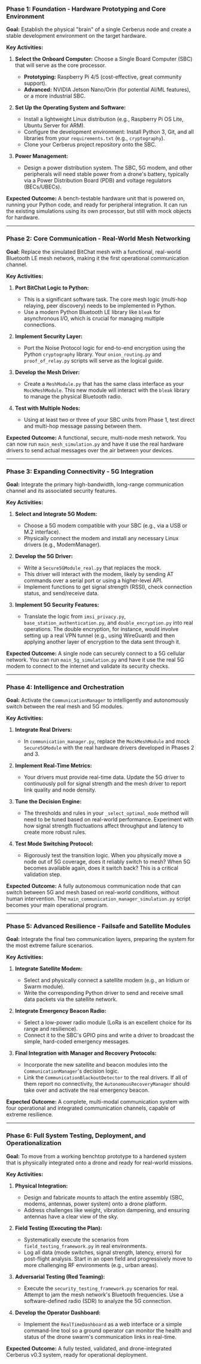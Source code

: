 ### **Phase 1: Foundation - Hardware Prototyping and Core Environment**

**Goal:** Establish the physical "brain" of a single Cerberus node and create a stable development environment on the target hardware.

**Key Activities:**

1.  **Select the Onboard Computer:** Choose a Single Board Computer (SBC) that will serve as the core processor.
    *   **Prototyping:** Raspberry Pi 4/5 (cost-effective, great community support).
    *   **Advanced:** NVIDIA Jetson Nano/Orin (for potential AI/ML features), or a more industrial SBC.

2.  **Set Up the Operating System and Software:**
    *   Install a lightweight Linux distribution (e.g., Raspberry Pi OS Lite, Ubuntu Server for ARM).
    *   Configure the development environment: Install Python 3, Git, and all libraries from your `requirements.txt` (e.g., `cryptography`).
    *   Clone your Cerberus project repository onto the SBC.

3.  **Power Management:**
    *   Design a power distribution system. The SBC, 5G modem, and other peripherals will need stable power from a drone's battery, typically via a Power Distribution Board (PDB) and voltage regulators (BECs/UBECs).

**Expected Outcome:** A bench-testable hardware unit that is powered on, running your Python code, and ready for peripheral integration. It can run the existing simulations using its own processor, but still with mock objects for hardware.

---

### **Phase 2: Core Communication - Real-World Mesh Networking**

**Goal:** Replace the simulated BitChat mesh with a functional, real-world Bluetooth LE mesh network, making it the first operational communication channel.

**Key Activities:**

1.  **Port BitChat Logic to Python:**
    *   This is a significant software task. The core mesh logic (multi-hop relaying, peer discovery) needs to be implemented in Python.
    *   Use a modern Python Bluetooth LE library like `bleak` for asynchronous I/O, which is crucial for managing multiple connections.

2.  **Implement Security Layer:**
    *   Port the Noise Protocol logic for end-to-end encryption using the Python `cryptography` library. Your `onion_routing.py` and `proof_of_relay.py` scripts will serve as the logical guide.

3.  **Develop the Mesh Driver:**
    *   Create a `MeshModule.py` that has the same class interface as your `MockMeshModule`. This new module will interact with the `bleak` library to manage the physical Bluetooth radio.

4.  **Test with Multiple Nodes:**
    *   Using at least two or three of your SBC units from Phase 1, test direct and multi-hop message passing between them.

**Expected Outcome:** A functional, secure, multi-node mesh network. You can now run `main_mesh_simulation.py` and have it use the real hardware drivers to send actual messages over the air between your devices.

---

### **Phase 3: Expanding Connectivity - 5G Integration**

**Goal:** Integrate the primary high-bandwidth, long-range communication channel and its associated security features.

**Key Activities:**

1.  **Select and Integrate 5G Modem:**
    *   Choose a 5G modem compatible with your SBC (e.g., via a USB or M.2 interface).
    *   Physically connect the modem and install any necessary Linux drivers (e.g., ModemManager).

2.  **Develop the 5G Driver:**
    *   Write a `Secure5GModule_real.py` that replaces the mock.
    *   This driver will interact with the modem, likely by sending AT commands over a serial port or using a higher-level API.
    *   Implement functions to get signal strength (RSSI), check connection status, and send/receive data.

3.  **Implement 5G Security Features:**
    *   Translate the logic from `imsi_privacy.py`, `base_station_authentication.py`, and `double_encryption.py` into real operations. The double encryption, for instance, would involve setting up a real VPN tunnel (e.g., using WireGuard) and then applying another layer of encryption to the data sent through it.

**Expected Outcome:** A single node can securely connect to a 5G cellular network. You can run `main_5g_simulation.py` and have it use the real 5G modem to connect to the internet and validate its security checks.

---

### **Phase 4: Intelligence and Orchestration**

**Goal:** Activate the `CommunicationManager` to intelligently and autonomously switch between the real mesh and 5G modules.

**Key Activities:**

1.  **Integrate Real Drivers:**
    *   In `communication_manager.py`, replace the `MockMeshModule` and mock `Secure5GModule` with the real hardware drivers developed in Phases 2 and 3.

2.  **Implement Real-Time Metrics:**
    *   Your drivers must provide real-time data. Update the 5G driver to continuously poll for signal strength and the mesh driver to report link quality and node density.

3.  **Tune the Decision Engine:**
    *   The thresholds and rules in your `_select_optimal_mode` method will need to be tuned based on real-world performance. Experiment with how signal strength fluctuations affect throughput and latency to create more robust rules.

4.  **Test Mode Switching Protocol:**
    *   Rigorously test the transition logic. When you physically move a node out of 5G coverage, does it reliably switch to mesh? When 5G becomes available again, does it switch back? This is a critical validation step.

**Expected Outcome:** A fully autonomous communication node that can switch between 5G and mesh based on real-world conditions, without human intervention. The `main_communication_manager_simulation.py` script becomes your main operational program.

---

### **Phase 5: Advanced Resilience - Failsafe and Satellite Modules**

**Goal:** Integrate the final two communication layers, preparing the system for the most extreme failure scenarios.

**Key Activities:**

1.  **Integrate Satellite Modem:**
    *   Select and physically connect a satellite modem (e.g., an Iridium or Swarm module).
    *   Write the corresponding Python driver to send and receive small data packets via the satellite network.

2.  **Integrate Emergency Beacon Radio:**
    *   Select a low-power radio module (LoRa is an excellent choice for its range and resilience).
    *   Connect it to the SBC's GPIO pins and write a driver to broadcast the simple, hard-coded emergency messages.

3.  **Final Integration with Manager and Recovery Protocols:**
    *   Incorporate the new satellite and beacon modules into the `CommunicationManager`'s decision logic.
    *   Link the `CommunicationBlackoutDetector` to the real drivers. If all of them report no connectivity, the `AutonomousRecoveryManager` should take over and activate the real emergency beacon.

**Expected Outcome:** A complete, multi-modal communication system with four operational and integrated communication channels, capable of extreme resilience.

---

### **Phase 6: Full System Testing, Deployment, and Operationalization**

**Goal:** To move from a working benchtop prototype to a hardened system that is physically integrated onto a drone and ready for real-world missions.

**Key Activities:**

1.  **Physical Integration:**
    *   Design and fabricate mounts to attach the entire assembly (SBC, modems, antennas, power system) onto a drone platform.
    *   Address challenges like weight, vibration dampening, and ensuring antennas have a clear view of the sky.

2.  **Field Testing (Executing the Plan):**
    *   Systematically execute the scenarios from `field_testing_framework.py` in real environments.
    *   Log all data (mode switches, signal strength, latency, errors) for post-flight analysis. Start in an open field and progressively move to more challenging RF environments (e.g., urban areas).

3.  **Adversarial Testing (Red Teaming):**
    *   Execute the `security_testing_framework.py` scenarios for real. Attempt to jam the mesh network's Bluetooth frequencies. Use a software-defined radio (SDR) to analyze the 5G connection.

4.  **Develop the Operator Dashboard:**
    *   Implement the `RealTimeDashboard` as a web interface or a simple command-line tool so a ground operator can monitor the health and status of the drone swarm's communication links in real-time.

**Expected Outcome:** A fully tested, validated, and drone-integrated Cerberus v0.3 system, ready for operational deployment.
